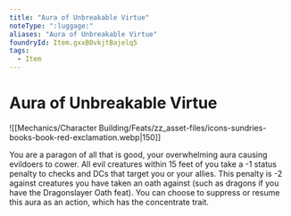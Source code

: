 ```yaml
---
title: "Aura of Unbreakable Virtue"
noteType: ":luggage:"
aliases: "Aura of Unbreakable Virtue"
foundryId: Item.gxxB0vkjtBajelq5
tags:
  - Item
---
```


# Aura of Unbreakable Virtue
![[Mechanics/Character Building/Feats/zz_asset-files/icons-sundries-books-book-red-exclamation.webp|150]]

You are a paragon of all that is good, your overwhelming aura causing evildoers to cower. All evil creatures within 15 feet of you take a -1 status penalty to checks and DCs that target you or your allies. This penalty is -2 against creatures you have taken an oath against (such as dragons if you have the Dragonslayer Oath feat). You can choose to suppress or resume this aura as an action, which has the concentrate trait.
